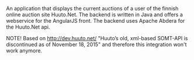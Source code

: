 An application that displays the current auctions of a user of the finnish online auction site Huuto.Net. The backend is written in Java and offers a webservice for the AngularJS front. The backend uses Apache Abdera for the Huuto.Net api.

NOTE! Based on http://dev.huuto.net/ "Huuto’s old, xml-based SOMT-API is discontinued as of November 18, 2015" and therefore this integration won't work anymore.
